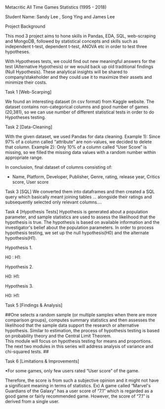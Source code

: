 Metacritic All Time Games Statistics (1995 - 2018)

Student Name: Sandy Lee , Song Ying and James Lee

Project Background

This mod 3 project aims to hone skills in Pandas, EDA, SQL, web-scraping and MongoDB, 
followed by statistical concepts and skills such as independent t-test, dependent t-test, ANOVA etc 
in order to test three hypotheses. 

With Hypotheses tests, we could find out new meaningful answers for the test (Alternative Hypothesis) or 
we would back up old traditional findings (Null Hypothesis). These analytical insights will be shared 
to company/stakeholder and they could use it to maximize their assets and minimize their costs.

Task 1 [Web-Scarping] 

We found an interesting dataset (in csv format) from Kaggle website. 
The dataset contains non-categorical columns and good number of games (20,381), 
so we can use number of different statistical tests in order to do Hypotheses testing. 

Task 2 [Data-Cleaning]

With the given dataset, we used Pandas for data cleaning.
Example 1): Since 97% of a column called “attribute” are non-values, we decided to delete that column.
Example 2): Only 10% of a column called “User Score” is missing, 
so we filled the missing data values with a random number within appropriate range. 

In conclusion, final dataset of columns consisting of:
* Name, Platform, Developer, Publisher, Genre, rating, release year, Critics score, User score

Task 3 [SQL] 
We converted them into dataframes and then created a SQL query which basically meant joining tables … 
alongside their ratings and subsequently selected only relevant columns….

Task 4 [Hypothesis Tests]
Hypothesis is generated about a population parameter, and sample statistics 
are used to assess the likelihood that the hypothesis is true. 
The hypothesis is based on available information and the investigator's belief about the population parameters. 
In order to process hypothesis testing, we set up the null hypothesis(H0) and the alternate hypothesis(H1).

Hypothesis 1. 

H0 :
H1:

Hypothesis 2. 

H0:
H1:

Hypothesis 3.

H0:
H1:

Task 5 [Findings & Analysis]

##One selects a random sample (or multiple samples when there are more comparison groups), 
computes summary statistics and then assesses the likelihood that the sample data 
support the research or alternative hypothesis. 
Similar to estimation, the process of hypothesis testing is based on probability theory and the Central Limit Theorem.  
This module will focus on hypothesis testing for means and proportions. 
The next two modules in this series will address analysis of variance and chi-squared tests. ##

Task 6 [Limitations & Improvements]

•For some games, only few users rated “User score” of the game. 

Therefore, the score is from such a subjective opinion and it might not have a significant meaning in terms of statistics. 
Ex) A game called “Marvel's Guardians of the Galaxy” has a user score of “7.1” 
which is regarded as a good game or fairly recommended game. 
However, the score of “7.1” is derived from a single user. 
